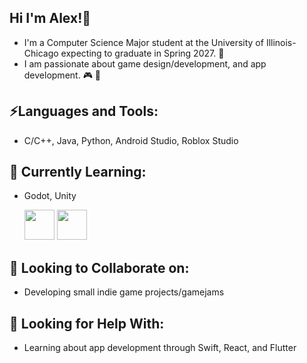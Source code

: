 ## Hi I'm Alex!👋
- I'm a Computer Science Major student at the University of Illinois-Chicago expecting to graduate in Spring 2027. :school:
- I am passionate about game design/development, and app development. :video_game: :iphone:

⚡Languages and Tools:
---
- C/C++, Java, Python, Android Studio, Roblox Studio

🌱 Currently Learning:
---
- Godot, Unity

    <img src="https://avatars.githubusercontent.com/u/6318500?s=200&v=4" width="48"> <img src="https://i.redd.it/tu3gt6ysfxq71.png" width="48">
    
👯 Looking to Collaborate on:
---
- Developing small indie game projects/gamejams

🤔 Looking for Help With:
---
- Learning about app development through Swift, React, and Flutter


<!--
**lextago/lextago** is a ✨ _special_ ✨ repository because its `README.md` (this file) appears on your GitHub profile.

Here are some ideas to get you started:

- 🔭 I’m currently working on ...
- 🌱 I’m currently learning ...
- 👯 I’m looking to collaborate on ...
- 🤔 I’m looking for help with ...
- 💬 Ask me about ...
- 📫 How to reach me: ...
- 😄 Pronouns: ...
- ⚡ Fun fact: ...
-->
